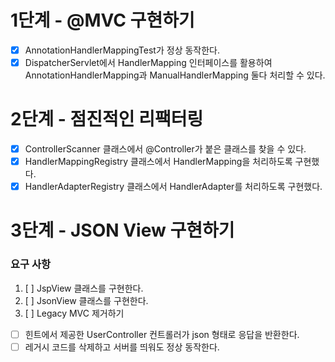 # 1단계 - @MVC 구현하기
+ [x] AnnotationHandlerMappingTest가 정상 동작한다. 
+ [x] DispatcherServlet에서 HandlerMapping 인터페이스를 활용하여 AnnotationHandlerMapping과 ManualHandlerMapping 둘다 처리할 수 있다.

# 2단계 - 점진적인 리팩터링
+ [x] ControllerScanner 클래스에서 @Controller가 붙은 클래스를 찾을 수 있다.
+ [x] HandlerMappingRegistry 클래스에서 HandlerMapping을 처리하도록 구현했다. 
+ [x] HandlerAdapterRegistry 클래스에서 HandlerAdapter를 처리하도록 구현했다.

# 3단계 - JSON View 구현하기
### 요구 사항
1. [ ] JspView 클래스를 구현한다.
2. [ ] JsonView 클래스를 구현한다.
3. [ ] Legacy MVC 제거하기
+ [ ] 힌트에서 제공한 UserController 컨트롤러가 json 형태로 응답을 반환한다.
+ [ ] 레거시 코드를 삭제하고 서버를 띄워도 정상 동작한다.
